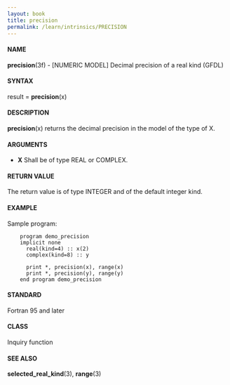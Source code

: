 ```yaml
---
layout: book
title: precision
permalink: /learn/intrinsics/PRECISION
---
```

#### NAME

__precision__(3f) - \[NUMERIC MODEL\] Decimal precision of a real kind
(GFDL)

#### SYNTAX

result = __precision__(x)

#### DESCRIPTION

__precision__(x) returns the decimal precision in the model of the type
of X.

#### ARGUMENTS

  - __X__
    Shall be of type REAL or COMPLEX.

#### RETURN VALUE

The return value is of type INTEGER and of the default integer kind.

#### EXAMPLE

Sample program:

```
    program demo_precision
    implicit none
      real(kind=4) :: x(2)
      complex(kind=8) :: y

      print *, precision(x), range(x)
      print *, precision(y), range(y)
    end program demo_precision
```

#### STANDARD

Fortran 95 and later

#### CLASS

Inquiry function

#### SEE ALSO

__selected\_real\_kind__(3), __range__(3)
